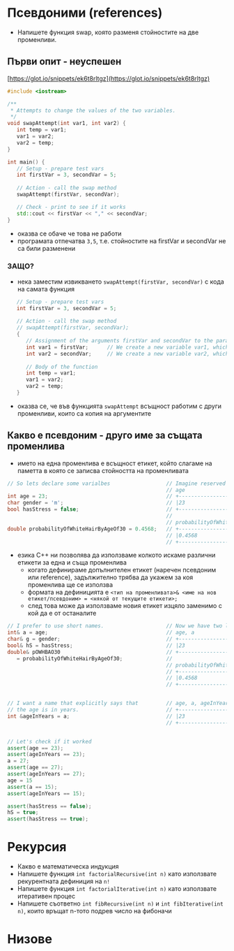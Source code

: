 # Псевдоними (references)
 - Напишете функция swap, която разменя стойностите на две променливи.

## Първи опит - неуспешен
[https://glot.io/snippets/ek6t8rltgz](https://glot.io/snippets/ek6t8rltgz)
```cpp
#include <iostream>

/**
 * Attempts to change the values of the two variables.
 */
void swapAttempt(int var1, int var2) {
   int temp = var1;
   var1 = var2;
   var2 = temp; 
}

int main() {
   // Setup - prepare test vars
   int firstVar = 3, secondVar = 5;
   
   // Action - call the swap method
   swapAttempt(firstVar, secondVar);

   // Check - print to see if it works
   std::cout << firstVar << "," << secondVar;
}
```
 - оказва се обаче че това не работи
 - програмата отпечатва `3,5`, т.е. стойностите на firstVar и secondVar не са били разменени

### ЗАЩО?
 - нека заместим извикването `swapAttempt(firstVar, secondVar)` с кода на самата функция
```cpp
   // Setup - prepare test vars
   int firstVar = 3, secondVar = 5;
   
   // Action - call the swap method
   // swapAttempt(firstVar, secondVar);
   {
      // Assignment of the arguments firstVar and secondVar to the parameters var1 and var2
      int var1 = firstVar;      // We create a new variable var1, which only stores the copy of firstVar
      int var2 = secondVar;     // We create a new variable var2, which only stores the copy of secondVar
      
      // Body of the function
      int temp = var1;
      var1 = var2;
      var2 = temp; 
   }
```
 - оказва се, че във функцията `swapAttempt` всъщност работим с други променливи, които са копия на аргументите
 
## Какво е псевдоним - друго име за същата променлива
 - името на една променлива е всъщност етикет, който слагаме на паметта в която се записва стойността на променливата
```cpp
// So lets declare some varialbes                  // Imagine reserved memory blocks with respective labels
                                                   // age                       gender      hasStress
int age = 23;                                      // +-------------------+     +----+      +----+
char gender = 'm';                                 // |23                 |     |'m' |      |f   |
bool hasStress = false;                            // +-------------------+     +----+      +----+
                                                   // 
                                                   // probabilityOfWhiteHairByAgeOf30
double probabilityOfWhiteHairByAgeOf30 = 0.4568;   // +---------------------------------------+
                                                   // |0.4568                                 |
                                                   // +---------------------------------------+
```

 - езика C++ ни позволява да използваме колкото искаме различни етикети за една и съща променлива
   - когато дефинираме допълнителен етикет (наречен псевдоним или reference), задължително трябва да укажем за коя променлива ще се използва
   - формата на дефиницията е `<тип на променливата>& <име на нов етикет/псевдоним> = <някой от текущите етикети>;`
   - след това може да използваме новия етикет изцяло заменимо с кой да е от останалите
```cpp
// I prefer to use short names.                    // Now we have two labels for each block in memory
int& a = age;                                      // age, a                    gender, g   hasStress, hS
char& g = gender;                                  // +-------------------+     +----+      +----+
bool& hS = hasStress;                              // |23                 |     |'m' |      |f   |
double& pOWHBAO30                                  // +-------------------+     +----+      +----+
   = probabilityOfWhiteHairByAgeOf30;              // 
                                                   // probabilityOfWhiteHairByAgeOf30, pOWHBAO30
                                                   // +---------------------------------------+
                                                   // |0.4568                                 |
                                                   // +---------------------------------------+


// I want a name that explicitly says that         // age, a, ageInYears
// the age is in years.                            // +-------------------+ 
int &ageInYears = a;                               // |23                 | 
                                                   // +-------------------+ 


// Let's check if it worked
assert(age == 23);
assert(ageInYears == 23);
a = 27;
assert(age == 27);
assert(ageInYears == 27);
age = 15
assert(a == 15);
assert(ageInYears == 15);

assert(hasStress == false);
hS = true;
assert(hasStress == true);
```

  

# Рекурсия
 - Какво е математическа индукция
 - Напишете функция `int factorialRecursive(int n)` като използвате рекурентната дефиниция на `n!`
 - Напишете функция `int factorialIterative(int n)` като използвате итеративен процес
 - Напишете съответно `int fibRecursive(int n)` и `int fibIterative(int n)`, които връщат n-тото подрев число на фибоначи
 
# Низове
